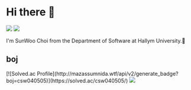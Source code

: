# Hi there 👋
<p>
  <a href="saintcsw1@gmail.com" target="_blank"><img src="https://img.shields.io/badge/saintcsw1@gmail.com-EA4335?style=flat-square&logo=gmail&logoColor=white"/></a>
  <a href="https://www.instagram.com/sunwoochoi04/" target="_blank"><img src="https://img.shields.io/badge/sunwoochoi04-E4405F?style=flat-square&logo=instagram&logoColor=white"/></a>
</p>

<p>
  I'm SunWoo Choi from the Department of Software at Hallym University.🚀
</p>

## boj
<p>
  [![Solved.ac Profile](http://mazassumnida.wtf/api/v2/generate_badge?boj=csw040505)](https://solved.ac/csw040505/)
  <img src="http://mazandi.herokuapp.com/api?handle=csw040505&theme=warm"/>
</p>
